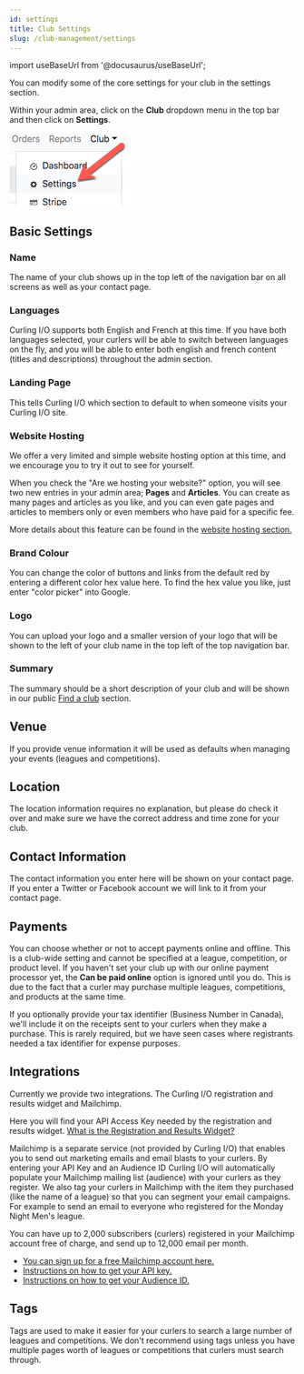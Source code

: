 ```yaml
---
id: settings
title: Club Settings
slug: /club-management/settings
---
```

import useBaseUrl from '@docusaurus/useBaseUrl';

You can modify some of the core settings for your club in the settings section.

Within your admin area, click on the **Club** dropdown menu in the top bar and then click on **Settings**.

![Settings Navigation](/img/docs/club-management/settings/navigation.png)


## Basic Settings

### Name

The name of your club shows up in the top left of the navigation bar on all screens as well as your contact page.

### Languages

Curling I/O supports both English and French at this time.
If you have both languages selected, your curlers will be able to switch between languages on the fly, and you will be able to enter both english and french content (titles and descriptions) throughout the admin section.

### Landing Page

This tells Curling I/O which section to default to when someone visits your Curling I/O site.

### Website Hosting

We offer a very limited and simple website hosting option at this time, and we encourage you to try it out to see for yourself.

When you check the "Are we hosting your website?" option, you will see two new entries in your admin area; **Pages** and **Articles**.
You can create as many pages and articles as you like, and you can even gate pages and articles to members only or even members who have paid for a specific fee.

More details about this feature can be found in the [website hosting section.](/docs/club-management/website-hosting)

### Brand Colour

You can change the color of buttons and links from the default red by entering a different color hex value here.
To find the hex value you like, just enter "color picker" into Google.

### Logo

You can upload your logo and a smaller version of your logo that will be shown to the left of your club name in the top left of the top navigation bar.

### Summary

The summary should be a short description of your club and will be shown in our public [Find a club](https://clubs.curling.io) section.


## Venue

If you provide venue information it will be used as defaults when managing your events (leagues and competitions).


## Location

The location information requires no explanation, but please do check it over and make sure we have the correct address and time zone for your club.


## Contact Information

The contact information you enter here will be shown on your contact page.
If you enter a Twitter or Facebook account we will link to it from your contact page.


## Payments

You can choose whether or not to accept payments online and offline.
This is a club-wide setting and cannot be specified at a league, competition, or product level.
If you haven't set your club up with our online payment processor yet, the **Can be paid online** option is ignored until you do.
This is due to the fact that a curler may purchase multiple leagues, competitions, and products at the same time.

If you optionally provide your tax identifier (Business Number in Canada), we'll include it on the receipts sent to your curlers when they make a purchase.
This is rarely required, but we have seen cases where registrants needed a tax identifier for expense purposes.


## Integrations

Currently we provide two integrations. The Curling I/O registration and results widget and Mailchimp.

Here you will find your API Access Key needed by the registration and results widget. [What is the Registration and Results Widget?](/docs/club-management/registration-widget)

Mailchimp is a separate service (not provided by Curling I/O) that enables you to send out marketing emails and email blasts to your curlers.
By entering your API Key and an Audience ID Curling I/O will automatically populate your Mailchimp mailing list (audience) with your curlers as they register.
We also tag your curlers in Mailchimp with the item they purchased (like the name of a league) so that you can segment your email campaigns.
For example to send an email to everyone who registered for the Monday Night Men's league.

You can have up to 2,000 subscribers (curlers) registered in your Mailchimp account free of charge, and send up to 12,000 email per month.

- [You can sign up for a free Mailchimp account here.](http://eepurl.com/dJ_Wys)
- [Instructions on how to get your API key.](https://mailchimp.com/help/about-api-keys/)
- [Instructions on how to get your Audience ID.](https://mailchimp.com/help/find-audience-id/)


## Tags

Tags are used to make it easier for your curlers to search a large number of leagues and competitions.
We don't recommend using tags unless you have multiple pages worth of leagues or competitions that curlers must search through.

